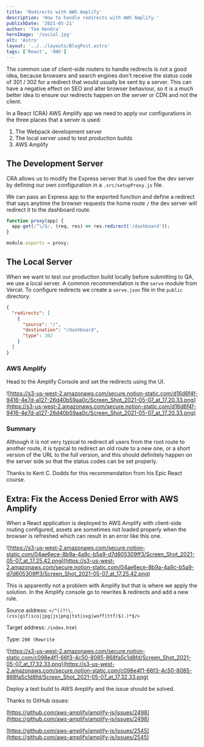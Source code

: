 ```yaml
---
title: 'Redirects with AWS Amplify'
description: 'How to handle redirects with AWS Amplify.'
publishDate: '2021-05-21'
author: 'Tom Hendra'
heroImage: '/social.jpg'
alt: 'Astro'
layout: '../../layouts/BlogPost.astro'
tags: ['React', 'AWS']
---
```


The common use of client-side routers to handle redirects is not a good idea, because browsers and search engines don't receive the status code of 301 / 302 for a redirect that would usually be sent by a server. This can have a negative effect on SEO and alter browser behaviour, so it is a much better idea to ensure our redirects happen on the server or CDN and not the client.

In a React (CRA) AWS Amplify app we need to apply our configurations in the three places that a server is used:

1. The Webpack development server
2. The local server used to test production builds
3. AWS Amplify

## The Development Server

CRA allows us to modify the Express server that is used foe the dev server by defining our own configuration in a `.src/setupProxy.js` file.

We can pass an Express app to the exported function and define a redirect that says anytime the browser requests the home route `/` the dev server will redirect it to the dashboard route.

```jsx
function proxy(app) {
  app.get(/^\/$/, (req, res) => res.redirect('/dashboard'));
}

module.exports = proxy;
```

## The Local Server

When we want to test our production build locally before submitting to QA, we use a local server. A common recommendation is the `serve` module from Vercel. To configure redirects we create a `serve.json` file in the `public` directory.

```json
{
  "redirects": [
    {
      "source": "/",
      "destination": "/dashboard",
      "type": 302
    }
  ]
}
```

### AWS Amplify

Head to the Amplify Console and set the redirects using the UI.

![https://s3-us-west-2.amazonaws.com/secure.notion-static.com/d16d6f4f-9416-4e7d-a127-26d40b59aa0c/Screen_Shot_2021-05-07_at_17.20.33.png](https://s3-us-west-2.amazonaws.com/secure.notion-static.com/d16d6f4f-9416-4e7d-a127-26d40b59aa0c/Screen_Shot_2021-05-07_at_17.20.33.png)

### Summary

Although it is not very typical to redirect all users from the root route to another route, it is typical to redirect an old route to a new one, or a short version of the URL to the full version, and this should definitely happen on the server side so that the status codes can be set properly.

Thanks to Kent C. Dodds for this recommendation from his Epic React course.

## Extra: Fix the Access Denied Error with AWS Amplify

When a React application is deployed to AWS Amplify with client-side routing configured, assets are sometimes not loaded properly when the browser is refreshed which can result in an error like this one.

![https://s3-us-west-2.amazonaws.com/secure.notion-static.com/04ae6ece-8b9a-4a9c-b5a9-d7d605309ff3/Screen_Shot_2021-05-07_at_17.25.42.png](https://s3-us-west-2.amazonaws.com/secure.notion-static.com/04ae6ece-8b9a-4a9c-b5a9-d7d605309ff3/Screen_Shot_2021-05-07_at_17.25.42.png)

This is apparently not a problem with Amplify but that is where we apply the solution. In the Amplify console go to rewrites & redirects and add a new rule.

Source address: `</^((?!\.(css|gif|ico|jpg|js|png|txt|svg|woff|ttf)$).)*$/>`

Target address: `/index.html`

Type: `200 (Rewrite`

![https://s3-us-west-2.amazonaws.com/secure.notion-static.com/c098e4f1-66f3-4c50-8085-868fa5c1d8fd/Screen_Shot_2021-05-07_at_17.32.33.png](https://s3-us-west-2.amazonaws.com/secure.notion-static.com/c098e4f1-66f3-4c50-8085-868fa5c1d8fd/Screen_Shot_2021-05-07_at_17.32.33.png)

Deploy a test build to AWS Amplify and the issue should be solved.

Thanks to GitHub issues:

[https://github.com/aws-amplify/amplify-js/issues/2498](https://github.com/aws-amplify/amplify-js/issues/2498)

[https://github.com/aws-amplify/amplify-js/issues/2545](https://github.com/aws-amplify/amplify-js/issues/2545)
